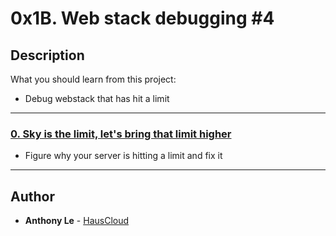 # 0x1B. Web stack debugging #4

## Description
What you should learn from this project:
* Debug webstack that has hit a limit

---

### [0. Sky is the limit, let's bring that limit higher](./0-the_sky_is_the_limit_not.pp)
* Figure why your server is hitting a limit and fix it

---

## Author
* **Anthony Le** - [HausCloud](https://github.com/hauscloud)